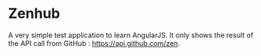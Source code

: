 # Zenhub

A very simple test application to learn AngularJS. It only shows the result of the API call from GitHub : https://api.github.com/zen.